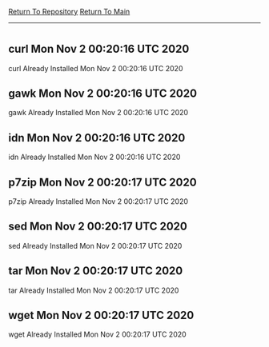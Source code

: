 [Return To Repository](https://github.com/deathbybandaid/piholeparser/)
[Return To Main](https://github.com/deathbybandaid/piholeparser/blob/master/RecentRunLogs/Mainlog.md)
____________________________________
# 
## curl Mon Nov  2 00:20:16 UTC 2020
curl Already Installed Mon Nov  2 00:20:16 UTC 2020
## gawk Mon Nov  2 00:20:16 UTC 2020
gawk Already Installed Mon Nov  2 00:20:16 UTC 2020
## idn Mon Nov  2 00:20:16 UTC 2020
idn Already Installed Mon Nov  2 00:20:16 UTC 2020
## p7zip Mon Nov  2 00:20:17 UTC 2020
p7zip Already Installed Mon Nov  2 00:20:17 UTC 2020
## sed Mon Nov  2 00:20:17 UTC 2020
sed Already Installed Mon Nov  2 00:20:17 UTC 2020
## tar Mon Nov  2 00:20:17 UTC 2020
tar Already Installed Mon Nov  2 00:20:17 UTC 2020
## wget Mon Nov  2 00:20:17 UTC 2020
wget Already Installed Mon Nov  2 00:20:17 UTC 2020
